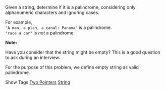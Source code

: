 Given a string, determine if it is a palindrome, considering only alphanumeric characters and ignoring cases.

For example,  
`"A man, a plan, a canal: Panama"` is a palindrome.  
`"race a car"` is _not_ a palindrome.

**Note:**  
 Have you consider that the string might be empty? This is a good question to ask during an interview.

For the purpose of this problem, we define empty string as valid palindrome.

Show Tags
 [Two Pointers](/tag/two-pointers/) [String](/tag/string/)
